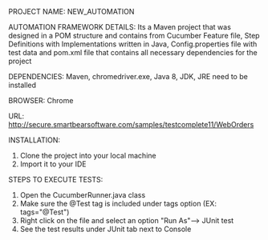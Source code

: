 PROJECT NAME: NEW_AUTOMATION

AUTOMATION FRAMEWORK DETAILS:   Its a Maven project that was designed in a POM structure and contains from Cucumber Feature file, Step Definitions with Implementations written in Java, Config.properties file with test data and pom.xml file that contains all necessary dependencies for the project

DEPENDENCIES:
Maven, chromedriver.exe, Java 8, JDK, JRE need to be installed

BROWSER: Chrome

URL: http://secure.smartbearsoftware.com/samples/testcomplete11/WebOrders

INSTALLATION: 
1. Clone the project into your local machine
2. Import it to your IDE


STEPS TO EXECUTE TESTS: 
1. Open the CucumberRunner.java class
2. Make sure the @Test tag is included under tags option (EX: tags="@Test")
3. Right click on the file and select an option "Run As"--> JUnit test
4. See the test results under JUnit tab next to Console
